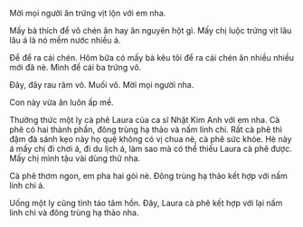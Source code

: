 Mời mọi người ăn trứng vịt lộn với em nha.

Mấy bà thích để vô chén ăn hay ăn nguyên hột gì.
Mấy chị luộc trứng vịt lâu lâu á là nó mềm nước nhiều á.





Để để ra cái chén.
Hôm bữa có mấy bà kêu tôi để ra cái chén ăn nhiều nhiều mới đã nè. Mình để cái ba trứng vô.

Đây, đây rau răm vô. Muối vô.
Mời mọi người nha.









Con này vừa ăn luôn ấp mề.

Thưởng thức một ly cà phê Laura của ca sĩ Nhật Kim Anh với em nha. Cà phê có hai thành phần, đông trùng hạ thảo và nấm linh chi. Rất cà phê thì đậm đà sánh kẹo này họ quệ không có vị chua nè, cà phê sức khỏe. Hè này á mấy chị đi chơi á, đi du lịch á, làm sao mà có thể thiếu Laura cà phê được. Mấy chị mình tậu vài dùng thử nha.

Cà phê thơm ngon, em pha hai gói nè. Đông trùng hạ thảo kết hợp với nấm linh chi á.

Uống một ly cũng tỉnh táo tâm hồn. Đây, Laura cà phê kết hợp với lại nấm linh chi và đông trùng hạ thảo nha.









